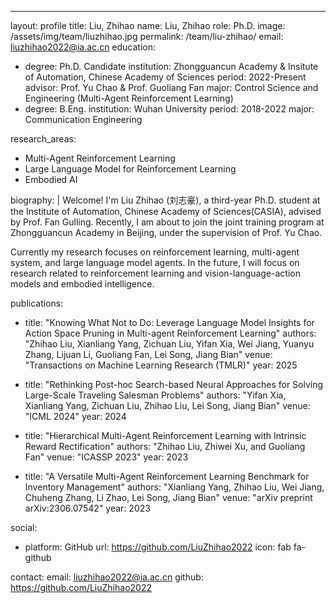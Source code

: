 
---
layout: profile
title: Liu, Zhihao
name: Liu, Zhihao
role: Ph.D.
image: /assets/img/team/liuzhihao.jpg
permalink: /team/liu-zhihao/
email: liuzhihao2022@ia.ac.cn
education:

  - degree: Ph.D. Candidate
    institution: Zhongguancun Academy & Insitute of Automation, Chinese Academy of Sciences
    period: 2022-Present
    advisor: Prof. Yu Chao & Prof. Guoliang Fan
    major: Control Science and Engineering (Multi-Agent Reinforcement Learning)
  - degree: B.Eng. 
    institution: Wuhan University
    period: 2018-2022
    major: Communication Engineering

research_areas:
  - Multi-Agent Reinforcement Learning
  - Large Language Model for Reinforcement Learning
  - Embodied AI

biography: |
  Welcome! I'm Liu Zhihao (刘志豪), a third-year Ph.D. student at the Institute of Automation, Chinese Academy of Sciences(CASIA), advised by Prof. Fan Gulling. Recently, I am about to join the joint training program at Zhongguancun Academy in Beijing, under the supervision of Prof. Yu Chao. 

Currently my research focuses on  reinforcement learning, multi-agent system, and large language model agents. In the future, I will focus on research related to reinforcement learning and vision-language-action models and embodied intelligence.

publications:
  - title: "Knowing What Not to Do: Leverage Language Model Insights for Action Space Pruning in Multi-agent Reinforcement Learning"
    authors: "Zhihao Liu, Xianliang Yang, Zichuan Liu, Yifan Xia, Wei Jiang, Yuanyu Zhang, Lijuan Li, Guoliang Fan, Lei Song, Jiang Bian"
    venue: "Transactions on Machine Learning Research (TMLR)"
    year: 2025
  - title: "Rethinking Post-hoc Search-based Neural Approaches for Solving Large-Scale Traveling Salesman Problems"
    authors: "Yifan Xia, Xianliang Yang, Zichuan Liu, Zhihao Liu, Lei Song, Jiang Bian"
    venue: "ICML 2024"
    year: 2024

  - title: "Hierarchical Multi-Agent Reinforcement Learning with Intrinsic Reward Rectification"
    authors: "Zhihao Liu, Zhiwei Xu, and Guoliang Fan"
    venue: "ICASSP 2023"
    year: 2023
  - title: "A Versatile Multi-Agent Reinforcement Learning Benchmark for Inventory Management"
    authors: "Xianliang Yang, Zhihao Liu, Wei Jiang, Chuheng Zhang, Li Zhao, Lei Song, Jiang Bian"
    venue: "arXiv preprint arXiv:2306.07542"
    year: 2023

social:
  - platform: GitHub
    url: https://github.com/LiuZhihao2022
    icon: fab fa-github

contact:
  email: liuzhihao2022@ia.ac.cn
  github: https://github.com/LiuZhihao2022

